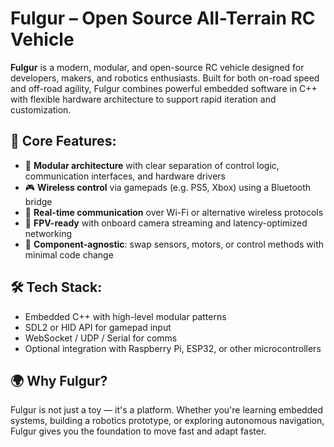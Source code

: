 # Fulgur – Open Source All-Terrain RC Vehicle

**Fulgur** is a modern, modular, and open-source RC vehicle designed for developers, makers, and robotics enthusiasts. Built for both on-road speed and off-road agility, Fulgur combines powerful embedded software in C++ with flexible hardware architecture to support rapid iteration and customization.

## 🧠 Core Features:

- 🧩 **Modular architecture** with clear separation of control logic, communication interfaces, and hardware drivers
- 🎮 **Wireless control** via gamepads (e.g. PS5, Xbox) using a Bluetooth bridge
- 📡 **Real-time communication** over Wi-Fi or alternative wireless protocols
- 🎥 **FPV-ready** with onboard camera streaming and latency-optimized networking
- 🔌 **Component-agnostic**: swap sensors, motors, or control methods with minimal code change

## 🛠️ Tech Stack:

- Embedded C++ with high-level modular patterns
- SDL2 or HID API for gamepad input
- WebSocket / UDP / Serial for comms
- Optional integration with Raspberry Pi, ESP32, or other microcontrollers

## 🌍 Why Fulgur?

Fulgur is not just a toy — it's a platform. Whether you're learning embedded systems, building a robotics prototype, or exploring autonomous navigation, Fulgur gives you the foundation to move fast and adapt faster.
